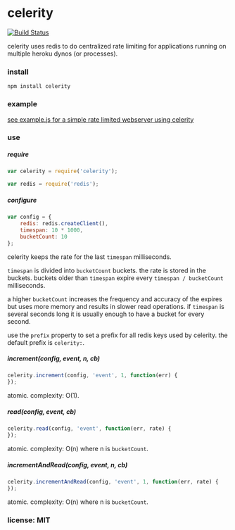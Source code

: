 # celerity

[![Build Status](https://travis-ci.org/snd/celerity.png)](https://travis-ci.org/snd/celerity)

celerity uses redis to do centralized rate limiting for applications running
on multiple heroku dynos (or processes).

### install

```
npm install celerity
```

### example

[see example.js for a simple rate limited webserver using celerity](example.js)

### use

##### require

```javascript
var celerity = require('celerity');

var redis = require('redis');
```

##### configure

```javascript
var config = {
    redis: redis.createClient(),
    timespan: 10 * 1000,
    bucketCount: 10
};
```

celerity keeps the rate for the last `timespan` milliseconds.

`timespan` is divided into `bucketCount` buckets.
the rate is stored in the buckets.
buckets older than `timespan` expire every `timespan / bucketCount` milliseconds.

a higher `bucketCount` increases the frequency and accuracy of the expires
but uses more memory and results in slower read operations.
if `timespan` is several seconds long it is usually enough to have
a bucket for every second.

use the `prefix` property to set a prefix for all redis keys used by celerity.
the default prefix is `celerity:`.

##### increment(config, event, n, cb)

```javascript
celerity.increment(config, 'event', 1, function(err) {
});
```

atomic. complexity: O(1).

##### read(config, event, cb)

```javascript
celerity.read(config, 'event', function(err, rate) {
});
```

atomic. complexity: O(n) where n is `bucketCount`.

##### incrementAndRead(config, event, n, cb)

```javascript
celerity.incrementAndRead(config, 'event', 1, function(err, rate) {
});
```

atomic. complexity: O(n) where n is `bucketCount`.

### license: MIT
